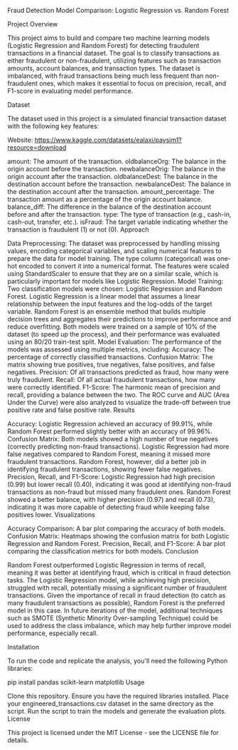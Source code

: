 Fraud Detection Model Comparison: Logistic Regression vs. Random Forest

Project Overview

This project aims to build and compare two machine learning models (Logistic Regression and Random Forest) for detecting fraudulent transactions in a financial dataset. The goal is to classify transactions as either fraudulent or non-fraudulent, utilizing features such as transaction amounts, account balances, and transaction types. The dataset is imbalanced, with fraud transactions being much less frequent than non-fraudulent ones, which makes it essential to focus on precision, recall, and F1-score in evaluating model performance.

Dataset

The dataset used in this project is a simulated financial transaction dataset with the following key features:

Website: https://www.kaggle.com/datasets/ealaxi/paysim1?resource=download

amount: The amount of the transaction.
oldbalanceOrg: The balance in the origin account before the transaction.
newbalanceOrig: The balance in the origin account after the transaction.
oldbalanceDest: The balance in the destination account before the transaction.
newbalanceDest: The balance in the destination account after the transaction.
amount_percentage: The transaction amount as a percentage of the origin account balance.
balance_diff: The difference in the balance of the destination account before and after the transaction.
type: The type of transaction (e.g., cash-in, cash-out, transfer, etc.).
isFraud: The target variable indicating whether the transaction is fraudulent (1) or not (0).
Approach

Data Preprocessing:
The dataset was preprocessed by handling missing values, encoding categorical variables, and scaling numerical features to prepare the data for model training.
The type column (categorical) was one-hot encoded to convert it into a numerical format.
The features were scaled using StandardScaler to ensure that they are on a similar scale, which is particularly important for models like Logistic Regression.
Model Training:
Two classification models were chosen: Logistic Regression and Random Forest.
Logistic Regression is a linear model that assumes a linear relationship between the input features and the log-odds of the target variable.
Random Forest is an ensemble method that builds multiple decision trees and aggregates their predictions to improve performance and reduce overfitting.
Both models were trained on a sample of 10% of the dataset (to speed up the process), and their performance was evaluated using an 80/20 train-test split.
Model Evaluation:
The performance of the models was assessed using multiple metrics, including:
Accuracy: The percentage of correctly classified transactions.
Confusion Matrix: The matrix showing true positives, true negatives, false positives, and false negatives.
Precision: Of all transactions predicted as fraud, how many were truly fraudulent.
Recall: Of all actual fraudulent transactions, how many were correctly identified.
F1-Score: The harmonic mean of precision and recall, providing a balance between the two.
The ROC curve and AUC (Area Under the Curve) were also analyzed to visualize the trade-off between true positive rate and false positive rate.
Results

Accuracy:
Logistic Regression achieved an accuracy of 99.91%, while Random Forest performed slightly better with an accuracy of 99.96%.
Confusion Matrix:
Both models showed a high number of true negatives (correctly predicting non-fraud transactions).
Logistic Regression had more false negatives compared to Random Forest, meaning it missed more fraudulent transactions.
Random Forest, however, did a better job in identifying fraudulent transactions, showing fewer false negatives.
Precision, Recall, and F1-Score:
Logistic Regression had high precision (0.99) but lower recall (0.40), indicating it was good at identifying non-fraud transactions as non-fraud but missed many fraudulent ones.
Random Forest showed a better balance, with higher precision (0.97) and recall (0.73), indicating it was more capable of detecting fraud while keeping false positives lower.
Visualizations

Accuracy Comparison: A bar plot comparing the accuracy of both models.
Confusion Matrix: Heatmaps showing the confusion matrix for both Logistic Regression and Random Forest.
Precision, Recall, and F1-Score: A bar plot comparing the classification metrics for both models.
Conclusion

Random Forest outperformed Logistic Regression in terms of recall, meaning it was better at identifying fraud, which is critical in fraud detection tasks.
The Logistic Regression model, while achieving high precision, struggled with recall, potentially missing a significant number of fraudulent transactions.
Given the importance of recall in fraud detection (to catch as many fraudulent transactions as possible), Random Forest is the preferred model in this case.
In future iterations of the model, additional techniques such as SMOTE (Synthetic Minority Over-sampling Technique) could be used to address the class imbalance, which may help further improve model performance, especially recall.

Installation

To run the code and replicate the analysis, you'll need the following Python libraries:

pip install pandas scikit-learn matplotlib
Usage

Clone this repository.
Ensure you have the required libraries installed.
Place your engineered_transactions.csv dataset in the same directory as the script.
Run the script to train the models and generate the evaluation plots.
License

This project is licensed under the MIT License - see the LICENSE file for details.

